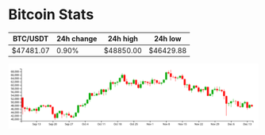 # Bitcoin Stats

BTC/USDT|24h change|24h high|24h low|
|---|---|---|---|
|$47481.07|0.90%|$48850.00|$46429.88|

<img src="./chart.svg">

